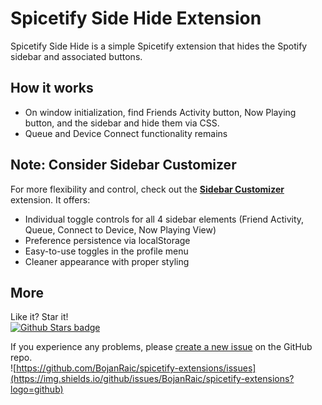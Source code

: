 # Spicetify Side Hide Extension

Spicetify Side Hide is a simple Spicetify extension that hides the Spotify sidebar and associated buttons. 

## How it works
- On window initialization, find Friends Activity button, Now Playing button, and the sidebar and hide them via CSS.
- Queue and Device Connect functionality remains

## Note: Consider Sidebar Customizer
For more flexibility and control, check out the **[Sidebar Customizer](../sidebar-customizer/README.md)** extension. It offers:
- Individual toggle controls for all 4 sidebar elements (Friend Activity, Queue, Connect to Device, Now Playing View)
- Preference persistence via localStorage
- Easy-to-use toggles in the profile menu
- Cleaner appearance with proper styling

##  More
Like it? Star it!    
[![Github Stars badge](https://img.shields.io/github/stars/BojanRaic/spicetify-extensions?logo=github&style=social)](https://github.com/BojanRaic/spicetify-extensions/)

If you experience any problems, please [create a new issue](https://github.com/BojanRaic/spicetify-extensions/issues/new/choose) on the GitHub repo.    
![https://github.com/BojanRaic/spicetify-extensions/issues](https://img.shields.io/github/issues/BojanRaic/spicetify-extensions?logo=github)